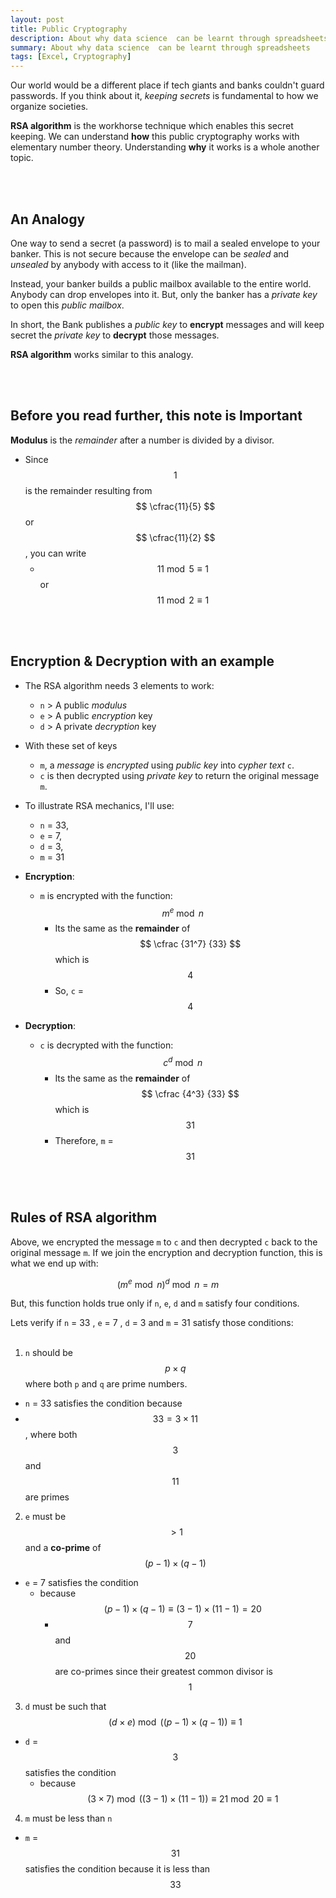 ```yaml
---
layout: post
title: Public Cryptography
description: About why data science  can be learnt through spreadsheets
summary: About why data science  can be learnt through spreadsheets
tags: [Excel, Cryptography]
---
```


Our world would be a different place if tech giants and banks couldn't guard passwords. If you think about it, *keeping secrets* is fundamental to how we organize societies.

**RSA algorithm** is the workhorse technique which enables this secret keeping. We can understand **how** this public cryptography works with elementary number theory. Understanding **why** it works is a whole another topic.

<br/><br/>

## An Analogy

One way to send a secret (a password) is to mail a sealed envelope to your banker. This is not secure because the envelope can be *sealed* and *unsealed* by anybody with access to it (like the mailman). 

Instead, your banker builds a public mailbox available to the entire world. Anybody can drop envelopes into it. But, only the banker has a *private key* to open this *public mailbox*.

In short, the Bank publishes a *public key* to **encrypt** messages and will keep secret the *private key* to **decrypt** those messages.

**RSA algorithm** works similar to this analogy.

<br/><br/>

## Before you read further, this note is Important

**Modulus** is the *remainder* after a number is divided by a divisor. 

- Since $$1$$ is the remainder resulting from $$ \cfrac{11}{5} $$ or $$ \cfrac{11}{2} $$,  you can write 
    - $$11\bmod 5 \equiv 1$$ or  $$11\bmod 2 \equiv 1$$

<br/><br/>

## Encryption & Decryption with an example

- The RSA algorithm needs 3 elements to work:
  - `n` > A public *modulus* 
  - `e` > A public *encryption* key 
  - `d` > A private *decryption* key

- With these set of keys 
  - `m`, a  *message* is *encrypted* using *public key* into *cypher text* `c`. 
  - `c` is then decrypted using *private key* to return the original message `m`.

- To illustrate RSA mechanics, I'll use: 
  - `n` = 33,  
  - `e` = 7,  
  - `d` = 3, 
  - `m` = 31

- **Encryption**: 
  - `m` is encrypted with the function: $$ m^e \bmod n $$
      * Its the same as the **remainder** of $$ \cfrac {31^7} {33} $$ which is $$ 4 $$
      * So, `c` = $$4$$

- **Decryption**:
  - `c` is decrypted with the function: $$ c^d \bmod n $$ 
    * Its the same as the **remainder** of $$ \cfrac {4^3} {33} $$ which is $$31$$
    * Therefore, `m` = $$31$$

<br/><br/>


## Rules of RSA algorithm

Above, we encrypted the message `m` to `c` and then decrypted `c` back to the original message `m`. If we join the encryption and decryption function, this is what we end up with:

$$  (m^e \bmod n)^ d \bmod n = m $$ 

But, this function holds true only if `n`, `e`, `d` and `m` satisfy four conditions.

Lets verify if `n` = 33 , `e` = 7 , `d` = 3 and  `m` = 31  satisfy those conditions:
<br/><br/>

1. `n` should be $$ p \times q$$ where both `p` and `q` are prime numbers.
  - `n` = 33 satisfies the condition because
  - $$ 33 = 3 \times 11 $$, where both $$3$$ and $$11$$ are primes
2. `e` must be $$>1$$ and a **co-prime** of $$ (p-1) \times (q-1) $$
  - `e` = 7 satisfies the condition
    - because $$ (p-1) \times (q-1)  \equiv (3-1) \times (11-1) = 20 $$
      - $$7$$ and $$20$$ are co-primes since their greatest common divisor is $$1$$
3. `d` must be such that $$ ( d \times e) \bmod ((p-1) \times (q-1)) \equiv 1 $$
  - `d` = $$3$$ satisfies the condition 
    - because $$ ( 3 \times 7) \bmod ((3-1) \times (11-1)) \equiv 21 \bmod 20 \equiv 1$$
4. `m` must be less than `n` 
  - `m` = $$31$$ satisfies the condition because it is less than $$33$$